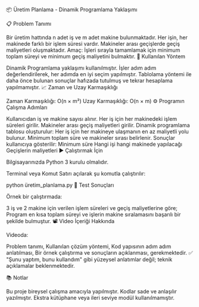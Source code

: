 📦 Üretim Planlama - Dinamik Programlama Yaklaşımı

📋 Problem Tanımı

Bir üretim hattında n adet iş ve m adet makine bulunmaktadır.
Her işin, her makinede farklı bir işlem süresi vardır.
Makineler arası geçişlerde geçiş maliyetleri oluşmaktadır.
Amaç: İşleri sırayla tamamlamak için minimum toplam süreyi ve minimum geçiş maliyetini bulmaktır.
🔧 Kullanılan Yöntem

Dinamik Programlama yaklaşımı kullanılmıştır.
İşler adım adım değerlendirilerek, her adımda en iyi seçim yapılmıştır.
Tablolama yöntemi ile daha önce bulunan sonuçlar hafızada tutulmuş ve tekrar hesaplama yapılmamıştır.
📈 Zaman ve Uzay Karmaşıklığı

Zaman Karmaşıklığı: O(n × m²)
Uzay Karmaşıklığı: O(n × m)
⚙️ Programın Çalışma Adımları

Kullanıcıdan iş ve makine sayısı alınır.
Her iş için her makinedeki işlem süreleri girilir.
Makineler arası geçiş maliyetleri girilir.
Dinamik programlama tablosu oluşturulur:
Her iş için her makineye ulaşmanın en az maliyetli yolu bulunur.
Minimum toplam süre ve makineler sırası belirlenir.
Sonuçlar kullanıcıya gösterilir:
Minimum süre
Hangi işi hangi makinede yapılacağı
Geçişlerin maliyetleri
▶️ Çalıştırmak İçin

Bilgisayarınızda Python 3 kurulu olmalıdır.

Terminal veya Komut Satırı açılarak şu komutla çalıştırılır:

python üretim_planlama.py
🧪 Test Sonuçları

Örnek bir çalıştırmada:

3 iş ve 2 makine için verilen işlem süreleri ve geçiş maliyetlerine göre;
Program en kısa toplam süreyi ve işlerin makine sıralamasını başarılı bir şekilde bulmuştur.
📽️ Video İçeriği Hakkında

Videoda:

Problem tanımı,
Kullanılan çözüm yöntemi,
Kod yapısının adım adım anlatılması,
Bir örnek çalıştırma ve sonuçların açıklanması, gerekmektedir.
✅ "Şunu yaptım, bunu kullandım" gibi yüzeysel anlatımlar değil; teknik açıklamalar beklenmektedir.

📚 Notlar

Bu proje bireysel çalışma amacıyla yapılmıştır.
Kodlar sade ve anlaşılır yazılmıştır.
Ekstra kütüphane veya ileri seviye modül kullanılmamıştır.
